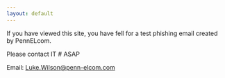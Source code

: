```yaml
---
layout: default
---
```


If you have viewed this site, you have fell for a test phishing email created by PennELcom. 

Please contact IT # ASAP

Email: Luke.Wilson@penn-elcom.com

